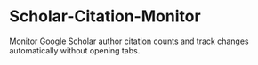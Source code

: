 # Scholar-Citation-Monitor
Monitor Google Scholar author citation counts and track changes automatically without opening tabs.
